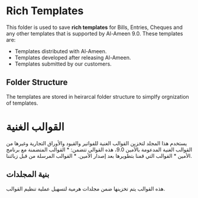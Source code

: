 # Rich Templates
This folder is used to save <b>rich templates</b> for Bills, Entries, Cheques and any other templates that is supported by Al-Ameen 9.0. These templates are:
* Templates distributed with Al-Ameen.
* Templates developed after releasing Al-Ameen.
* Templates submitted by our customers.

<h2>Folder Structure</h2>
The templates are stored in heirarcal folder structure to simplfy orgnization of templates.
<h1>القوالب الغنية</h1>
يستخدم هذا المجلد لتخزين القوالب الغنية  للفواتير والقيود والأوراق التجارية وغيرها من القوالب الغنية المدعومة بالأمين 9.0، هذه القوالي تتضمن:
* القوالب المتضمنة مع برنامج الأمين
* القوالب التي قمنا بتطويرها بعد إصدار الأمين.
* القوالب المرسلة من قبل زبائننا.
<h2>بنية المجلدات</h2>
هذه القوالب يتم تخزينها ضمن مجلدات هرمية لتسهيل عملية تنظيم القوالب.


